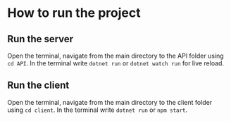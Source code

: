 # How to run the project

## Run the server

Open the terminal, navigate from the main directory to the API folder using `cd API`.
In the terminal write `dotnet run` or `dotnet watch run` for live reload.

## Run the client

Open the terminal, navigate from the main directory to the client folder using `cd client`.
In the terminal write `dotnet run` or `npm start`.
